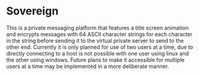 # Sovereign

This is a private messaging platform that features a title screen animation and encrypts messages 
with 64 ASCII character strings for each character in the string before sending it to the
virtual private server to send to the other end. Currently it is only planned for use of two users
at a time, due to directly connecting to a host is not possible with one user using linux and the other
using windows. Future plans to make it accessible for multiple users at a time may be implemented in a
more deliberate manner.
